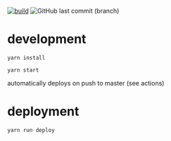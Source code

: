 [![build](https://github.com/lkwg82/webradio/actions/workflows/build.yml/badge.svg)](https://github.com/lkwg82/webradio/actions/workflows/build.yml)
![GitHub last commit (branch)](https://img.shields.io/github/last-commit/lkwg82/webradio/gh-pages?label=last%20deployment)

# development

`yarn install`

`yarn start`

automatically deploys on push to master (see actions)

# deployment

`yarn run deploy`
